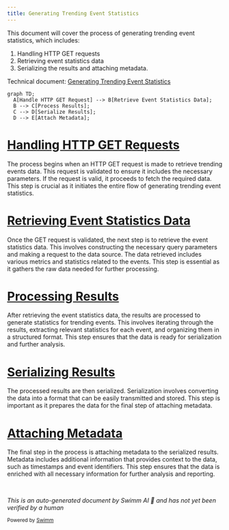 ```yaml
---
title: Generating Trending Event Statistics
---
```

This document will cover the process of generating trending event statistics, which includes:

1. Handling HTTP GET requests
2. Retrieving event statistics data
3. Serializing the results and attaching metadata.

Technical document: <SwmLink doc-title="Generating Trending Event Statistics">[Generating Trending Event Statistics](/.swm/generating-trending-event-statistics.r4r3rkqi.sw.md)</SwmLink>

```mermaid
graph TD;
  A[Handle HTTP GET Request] --> B[Retrieve Event Statistics Data];
  B --> C[Process Results];
  C --> D[Serialize Results];
  D --> E[Attach Metadata];
```

# [Handling HTTP GET Requests](https://app.swimm.io/repos/Z2l0aHViJTNBJTNBc2VudHJ5LWRlbW8tMSUzQSUzQVN3aW1tLURlbW8=/docs/r4r3rkqi#get)

The process begins when an HTTP GET request is made to retrieve trending events data. This request is validated to ensure it includes the necessary parameters. If the request is valid, it proceeds to fetch the required data. This step is crucial as it initiates the entire flow of generating trending event statistics.

# [Retrieving Event Statistics Data](https://app.swimm.io/repos/Z2l0aHViJTNBJTNBc2VudHJ5LWRlbW8tMSUzQSUzQVN3aW1tLURlbW8=/docs/r4r3rkqi#get_event_stats_data)

Once the GET request is validated, the next step is to retrieve the event statistics data. This involves constructing the necessary query parameters and making a request to the data source. The data retrieved includes various metrics and statistics related to the events. This step is essential as it gathers the raw data needed for further processing.

# [Processing Results](https://app.swimm.io/repos/Z2l0aHViJTNBJTNBc2VudHJ5LWRlbW8tMSUzQSUzQVN3aW1tLURlbW8=/docs/r4r3rkqi#get_stats_data_for_trending_events)

After retrieving the event statistics data, the results are processed to generate statistics for trending events. This involves iterating through the results, extracting relevant statistics for each event, and organizing them in a structured format. This step ensures that the data is ready for serialization and further analysis.

# [Serializing Results](https://app.swimm.io/repos/Z2l0aHViJTNBJTNBc2VudHJ5LWRlbW8tMSUzQSUzQVN3aW1tLURlbW8=/docs/r4r3rkqi#serialize_multiple_axis)

The processed results are then serialized. Serialization involves converting the data into a format that can be easily transmitted and stored. This step is important as it prepares the data for the final step of attaching metadata.

# [Attaching Metadata](https://app.swimm.io/repos/Z2l0aHViJTNBJTNBc2VudHJ5LWRlbW8tMSUzQSUzQVN3aW1tLURlbW8=/docs/r4r3rkqi#handle_results_with_meta)

The final step in the process is attaching metadata to the serialized results. Metadata includes additional information that provides context to the data, such as timestamps and event identifiers. This step ensures that the data is enriched with all necessary information for further analysis and reporting.

&nbsp;

*This is an auto-generated document by Swimm AI 🌊 and has not yet been verified by a human*

<SwmMeta version="3.0.0" repo-id="Z2l0aHViJTNBJTNBc2VudHJ5LWRlbW8tMSUzQSUzQVN3aW1tLURlbW8=" repo-name="sentry-demo-1" doc-type="product-flows"><sup>Powered by [Swimm](/)</sup></SwmMeta>
